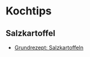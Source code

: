 # Kochtips

## Salzkartoffel

- [Grundrezept: Salzkartoffeln](https://www.daskochrezept.de/rezepte/grundrezept-salzkartoffeln_246314.html)
